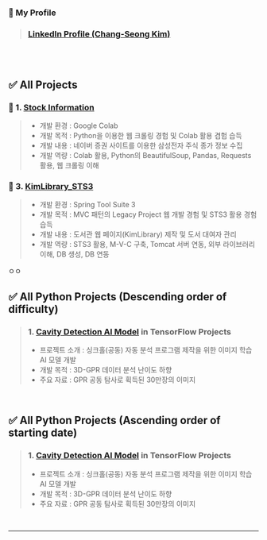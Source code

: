 ### 🎁 My Profile
> ### [LinkedIn Profile (Chang-Seong Kim)](https://www.linkedin.com/in/chang-seong-kim-7826142a0/)

<br>
<br>

## ✅ All Projects

### 📌 1. [Stock Information](https://github.com/Kim-src/Toy-Projects/tree/main/Python/Stock%20Information)
> - 개발 환경 : Google Colab
> - 개발 목적 : Python을 이용한 웹 크롤링 경험 및 Colab 활용 겸험 습득
> - 개발 내용 : 네이버 증권 사이트를 이용한 삼성전자 주식 종가 정보 수집
> - 개발 역량 : Colab 활용, Python의 BeautifulSoup, Pandas, Requests 활용, 웹 크롤링 이해

### 📌 3. [KimLibrary_STS3](https://github.com/Kim-src/KimLibrary_STS3)
> - 개발 환경 : Spring Tool Suite 3
> - 개발 목적 : MVC 패턴의 Legacy Project 웹 개발 경험 및 STS3 활용 경험 습득
> - 개발 내용 : 도서관 웹 페이지(KimLibrary) 제작 및 도서 대여자 관리
> - 개발 역량 : STS3 활용, M-V-C 구축, Tomcat 서버 연동, 외부 라이브러리 이해, DB 생성, DB 연동






ㅇㅇ





<!-- Contents -->
## ✅ All Python Projects (Descending order of difficulty)
> ### 1. [Cavity Detection AI Model](https://github.com/Kim-src/Cavity-Detection-AI-Model) in TensorFlow Projects
> - 프로젝트 소개 : 싱크홀(공동) 자동 분석 프로그램 제작을 위한 이미지 학습 AI 모델 개발
> - 개발 목적 : 3D-GPR 데이터 분석 난이도 하향
> - 주요 자료 : GPR 공동 탐사로 획득된 30만장의 이미지

<br>

## ✅ All Python Projects (Ascending order of starting date)
> ### 1. [Cavity Detection AI Model](https://github.com/Kim-src/Cavity-Detection-AI-Model) in TensorFlow Projects
> - 프로젝트 소개 : 싱크홀(공동) 자동 분석 프로그램 제작을 위한 이미지 학습 AI 모델 개발
> - 개발 목적 : 3D-GPR 데이터 분석 난이도 하향
> - 주요 자료 : GPR 공동 탐사로 획득된 30만장의 이미지

<br>

***

<br>
<br>
<br>
